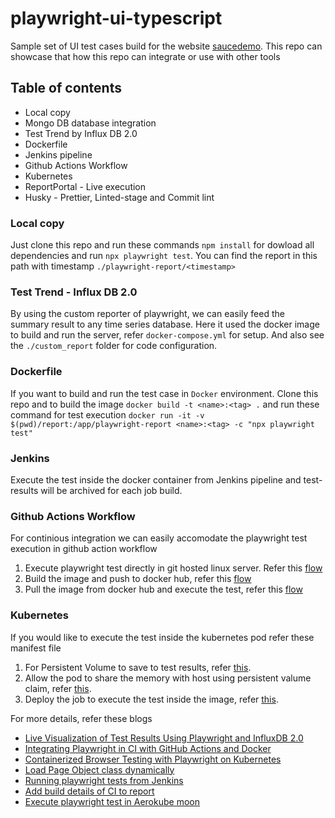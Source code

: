 # playwright-ui-typescript

Sample set of UI test cases build for the website [saucedemo](https://saucedemo.com). This repo can showcase that how this repo can
integrate or use with other tools

## Table of contents

- Local copy
- Mongo DB database integration
- Test Trend by Influx DB 2.0
- Dockerfile
- Jenkins pipeline
- Github Actions Workflow
- Kubernetes
- ReportPortal - Live execution
- Husky - Prettier, Linted-stage and Commit lint

### Local copy

Just clone this repo and run these commands `npm install` for dowload all dependencies and run `npx playwright test`. You can find the
report in this path with timestamp `./playwright-report/<timestamp>`

### Test Trend - Influx DB 2.0

By using the custom reporter of playwright, we can easily feed the summary result to any time series database. Here it used the docker image
to build and run the server, refer `docker-compose.yml` for setup. And also see the `./custom_report` folder for code configuration.

### Dockerfile

If you want to build and run the test case in `Docker` environment. Clone this repo and to build the image `docker build -t <name>:<tag> .`
and run these command for test execution `docker run -it -v $(pwd)/report:/app/playwright-report <name>:<tag> -c "npx playwright test"`

### Jenkins

Execute the test inside the docker container from Jenkins pipeline and test-results will be archived for each job build.

### Github Actions Workflow

For continious integration we can easily accomodate the playwright test execution in github action workflow

1. Execute playwright test directly in git hosted linux server. Refer this
   [flow](https://github.com/thananauto/playwright-ui-typescript/blob/main/.github/workflows/playwright-test.yml)
2. Build the image and push to docker hub, refer this
   [flow](https://github.com/thananauto/playwright-ui-typescript/blob/main/.github/workflows/docker-registry.yml)
3. Pull the image from docker hub and execute the test, refer this
   [flow](https://github.com/thananauto/playwright-ui-typescript/blob/main/.github/workflows/test-from-docker.yml)

### Kubernetes

If you would like to execute the test inside the kubernetes pod refer these manifest file

1. For Persistent Volume to save to test results, refer
   [this](https://github.com/thananauto/playwright-ui-typescript/blob/main/k8s-manifests/pv.yml).
2. Allow the pod to share the memory with host using persistent valume claim, refer
   [this](https://github.com/thananauto/playwright-ui-typescript/blob/main/k8s-manifests/pvc.yml).
3. Deploy the job to execute the test inside the image, refer
   [this](https://github.com/thananauto/playwright-ui-typescript/blob/main/k8s-manifests/job.yml).

For more details, refer these blogs

- [Live Visualization of Test Results Using Playwright and InfluxDB 2.0](https://medium.com/@thananjayan1988/live-visualization-of-test-results-using-playwright-and-influxdb-2-0-2a193656dda2)
- [Integrating Playwright in CI with GitHub Actions and Docker](https://medium.com/@thananjayan1988/integrating-playwright-in-ci-with-github-actions-and-docker-7baafe76de99)
- [Containerized Browser Testing with Playwright on Kubernetes](https://medium.com/@thananjayan1988/containerized-browser-testing-with-playwright-on-kubernetes-09743e5d2362)
- [Load Page Object class dynamically ](https://medium.com/@thananjayan1988/optimizing-playwright-tests-with-dynamic-page-object-loading-dfda67be81e4)
- [Running playwright tests from Jenkins](https://medium.com/@thananjayan1988/ci-cd-pipeline-running-playwright-tests-in-jenkins-with-docker-f9f08fda4bfc)
- [Add build details of CI to report](https://medium.com/@thananjayan1988/how-playwright-metadata-elevates-reporting-in-ci-cd-5f4460b7b795)
- [Execute playwright test in Aerokube moon](https://medium.com/devops-dev/deploying-aerokube-moon-for-browser-automation-with-playwright-using-helm-20ece0964048)
